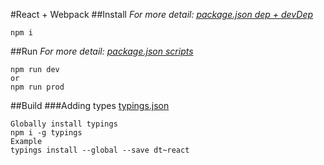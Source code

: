 #React + Webpack
##Install
_For more detail: [package.json dep + devDep](./package.json)_
```
npm i
```
##Run
_For more detail: [package.json scripts](./package.json)_
```
npm run dev
or
npm run prod
```

##Build
###Adding types
[typings.json](./typings.json)
```
Globally install typings
npm i -g typings
Example
typings install --global --save dt~react
```

